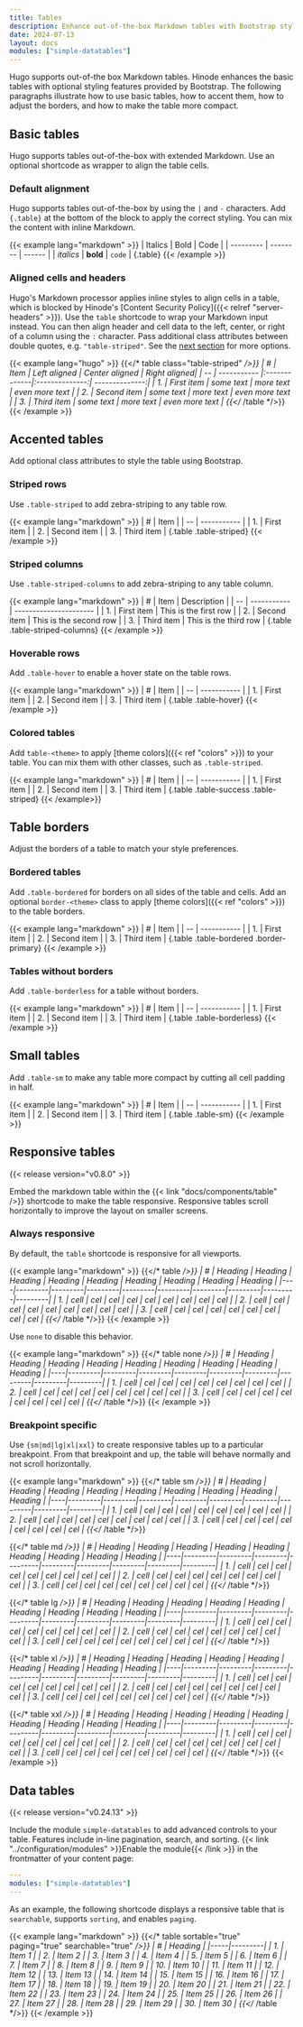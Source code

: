 ```yaml
---
title: Tables
description: Enhance out-of-the-box Markdown tables with Bootstrap styling.
date: 2024-07-13
layout: docs
modules: ["simple-datatables"]
---
```


Hugo supports out-of-the box Markdown tables. Hinode enhances the basic tables with optional styling features provided by Bootstrap. The following paragraphs illustrate how to use basic tables, how to accent them, how to adjust the borders, and how to make the table more compact.

## Basic tables

Hugo supports tables out-of-the-box with extended Markdown. Use an optional shortcode as wrapper to align the table cells.

### Default alignment

Hugo supports tables out-of-the-box by using the `|` and `-` characters. Add `{.table}` at the bottom of the block to apply the correct styling. You can mix the content with inline Markdown.

{{< example lang="markdown" >}}
| Italics   | Bold     | Code   |
| --------- | -------- | ------ |
| _italics_ | **bold** | `code` |
{.table}
{{< /example >}}

### Aligned cells and headers

Hugo's Markdown processor applies inline styles to align cells in a table, which is blocked by Hinode's [Content Security Policy]({{< relref "server-headers" >}}). Use the `table` shortcode to wrap your Markdown input instead. You can then align header and cell data to the left, center, or right of a column using the `:` character. Pass additional class attributes between double quotes, e.g. `"table-striped"`. See the [next section](#accented-tables) for more options.

<!-- markdownlint-disable MD037 -->
{{< example lang="hugo" >}}
{{</* table class="table-striped" */>}}
| #  | Item        | Left aligned | Center aligned |   Right aligned|
| -- | ----------- |:-------------|:--------------:| --------------:|
| 1. | First item  | some text    | more text      | even more text |
| 2. | Second item | some text    | more text      | even more text |
| 3. | Third item  | some text    | more text      | even more text |
{{</* /table */>}}
{{< /example >}}
<!-- markdownlint-enable MD037 -->

## Accented tables

Add optional class attributes to style the table using Bootstrap.

### Striped rows

Use `.table-striped` to add zebra-striping to any table row.

{{< example lang="markdown" >}}
| #  | Item        |
| -- | ----------- |
| 1. | First item  |
| 2. | Second item |
| 3. | Third item  |
{.table .table-striped}
{{< /example >}}

### Striped columns

Use `.table-striped-columns` to add zebra-striping to any table column.

{{< example lang="markdown" >}}
| #  | Item        | Description            |
| -- | ----------- | ---------------------- |
| 1. | First item  | This is the first row  |
| 2. | Second item | This is the second row |
| 3. | Third item  | This is the third row  |
{.table .table-striped-columns}
{{< /example >}}

### Hoverable rows

Add `.table-hover` to enable a hover state on the table rows.

{{< example lang="markdown" >}}
| #  | Item        |
| -- | ----------- |
| 1. | First item  |
| 2. | Second item |
| 3. | Third item  |
{.table .table-hover}
{{< /example >}}

### Colored tables

Add `table-<theme>` to apply [theme colors]({{< ref "colors" >}}) to your table. You can mix them with other classes, such as `.table-striped`.

{{< example lang="markdown" >}}
| #  | Item        |
| -- | ----------- |
| 1. | First item  |
| 2. | Second item |
| 3. | Third item  |
{.table .table-success .table-striped}
{{< /example>}}

## Table borders

Adjust the borders of a table to match your style preferences.

### Bordered tables

Add `.table-bordered` for borders on all sides of the table and cells. Add an optional `border-<theme>` class to apply [theme colors]({{< ref "colors" >}}) to the table borders.

{{< example lang="markdown" >}}
| #  | Item        |
| -- | ----------- |
| 1. | First item  |
| 2. | Second item |
| 3. | Third item  |
{.table .table-bordered .border-primary}
{{< /example >}}

### Tables without borders

Add `.table-borderless` for a table without borders.

{{< example lang="markdown" >}}
| #  | Item        |
| -- | ----------- |
| 1. | First item  |
| 2. | Second item |
| 3. | Third item  |
{.table .table-borderless}
{{< /example >}}

## Small tables

Add `.table-sm` to make any table more compact by cutting all cell padding in half.

{{< example lang="markdown" >}}
| #  | Item        |
| -- | ----------- |
| 1. | First item  |
| 2. | Second item |
| 3. | Third item  |
{.table .table-sm}
{{< /example >}}

## Responsive tables

{{< release version="v0.8.0" >}}

Embed the markdown table within the {{< link "docs/components/table" />}} shortcode to make the table responsive. Responsive tables scroll horizontally to improve the layout on smaller screens.

### Always responsive

By default, the `table` shortcode is responsive for all viewports.

<!-- markdownlint-disable MD037 -->
{{< example lang="markdown" >}}
{{</* table */>}}
| #  | Heading | Heading | Heading | Heading | Heading | Heading | Heading | Heading | Heading |
|----|---------|---------|---------|---------|---------|---------|---------|---------|---------|
| 1. | cell    | cel     | cel     | cel     | cel     | cel     | cel     | cel     | cel     |
| 2. | cell    | cel     | cel     | cel     | cel     | cel     | cel     | cel     | cel     |
| 3. | cell    | cel     | cel     | cel     | cel     | cel     | cel     | cel     | cel     |
{{</* /table */>}}
{{< /example >}}
<!-- markdownlint-enable MD037 -->

Use `none` to disable this behavior.

<!-- markdownlint-disable MD037 -->
{{< example lang="markdown" >}}
{{</* table none */>}}
| #  | Heading | Heading | Heading | Heading | Heading | Heading | Heading | Heading | Heading |
|----|---------|---------|---------|---------|---------|---------|---------|---------|---------|
| 1. | cell    | cel     | cel     | cel     | cel     | cel     | cel     | cel     | cel     |
| 2. | cell    | cel     | cel     | cel     | cel     | cel     | cel     | cel     | cel     |
| 3. | cell    | cel     | cel     | cel     | cel     | cel     | cel     | cel     | cel     |
{{</* /table */>}}
{{< /example >}}
<!-- markdownlint-enable MD037 -->

### Breakpoint specific

Use `{sm|md|lg|xl|xxl}` to create responsive tables up to a particular breakpoint. From that breakpoint and up, the table will behave normally and not scroll horizontally.

<!-- markdownlint-disable MD037 -->
{{< example lang="markdown" >}}
{{</* table sm */>}}
| #  | Heading | Heading | Heading | Heading | Heading | Heading | Heading | Heading | Heading |
|----|---------|---------|---------|---------|---------|---------|---------|---------|---------|
| 1. | cell    | cel     | cel     | cel     | cel     | cel     | cel     | cel     | cel     |
| 2. | cell    | cel     | cel     | cel     | cel     | cel     | cel     | cel     | cel     |
| 3. | cell    | cel     | cel     | cel     | cel     | cel     | cel     | cel     | cel     |
{{</* /table */>}}

{{</* table md */>}}
| #  | Heading | Heading | Heading | Heading | Heading | Heading | Heading | Heading | Heading |
|----|---------|---------|---------|---------|---------|---------|---------|---------|---------|
| 1. | cell    | cel     | cel     | cel     | cel     | cel     | cel     | cel     | cel     |
| 2. | cell    | cel     | cel     | cel     | cel     | cel     | cel     | cel     | cel     |
| 3. | cell    | cel     | cel     | cel     | cel     | cel     | cel     | cel     | cel     |
{{</* /table */>}}

{{</* table lg */>}}
| #  | Heading | Heading | Heading | Heading | Heading | Heading | Heading | Heading | Heading |
|----|---------|---------|---------|---------|---------|---------|---------|---------|---------|
| 1. | cell    | cel     | cel     | cel     | cel     | cel     | cel     | cel     | cel     |
| 2. | cell    | cel     | cel     | cel     | cel     | cel     | cel     | cel     | cel     |
| 3. | cell    | cel     | cel     | cel     | cel     | cel     | cel     | cel     | cel     |
{{</* /table */>}}

{{</* table xl */>}}
| #  | Heading | Heading | Heading | Heading | Heading | Heading | Heading | Heading | Heading |
|----|---------|---------|---------|---------|---------|---------|---------|---------|---------|
| 1. | cell    | cel     | cel     | cel     | cel     | cel     | cel     | cel     | cel     |
| 2. | cell    | cel     | cel     | cel     | cel     | cel     | cel     | cel     | cel     |
| 3. | cell    | cel     | cel     | cel     | cel     | cel     | cel     | cel     | cel     |
{{</* /table */>}}

{{</* table xxl */>}}
| #  | Heading | Heading | Heading | Heading | Heading | Heading | Heading | Heading | Heading |
|----|---------|---------|---------|---------|---------|---------|---------|---------|---------|
| 1. | cell    | cel     | cel     | cel     | cel     | cel     | cel     | cel     | cel     |
| 2. | cell    | cel     | cel     | cel     | cel     | cel     | cel     | cel     | cel     |
| 3. | cell    | cel     | cel     | cel     | cel     | cel     | cel     | cel     | cel     |
{{</* /table */>}}
{{< /example >}}
<!-- markdownlint-enable MD037 -->

## Data tables

{{< release version="v0.24.13" >}}

Include the module `simple-datatables` to add advanced controls to your table. Features include in-line pagination, search, and sorting. {{< link "../configuration/modules" >}}Enable the module{{< /link >}} in the frontmatter of your content page:

```yml
---
modules: ["simple-datatables"]
---
```

As an example, the following shortcode displays a responsive table that is `searchable`, supports `sorting`, and enables `paging`.

<!-- markdownlint-disable MD037 -->
{{< example lang="markdown" >}}
{{</* table sortable="true" paging="true" searchable="true" */>}}
|  #  | Heading |
|-----|---------|
|  1. | Item 1  |
|  2. | Item 2  |
|  3. | Item 3  |
|  4. | Item 4  |
|  5. | Item 5  |
|  6. | Item 6  |
|  7. | Item 7  |
|  8. | Item 8  |
|  9. | Item 9  |
| 10. | Item 10  |
| 11. | Item 11  |
| 12. | Item 12  |
| 13. | Item 13  |
| 14. | Item 14  |
| 15. | Item 15  |
| 16. | Item 16  |
| 17. | Item 17  |
| 18. | Item 18  |
| 19. | Item 19  |
| 20. | Item 20  |
| 21. | Item 21  |
| 22. | Item 22  |
| 23. | Item 23  |
| 24. | Item 24  |
| 25. | Item 25  |
| 26. | Item 26  |
| 27. | Item 27  |
| 28. | Item 28  |
| 29. | Item 29  |
| 30. | Item 30  |
{{</* /table */>}}
{{< /example >}}
<!-- markdownlint-enable MD037 -->
